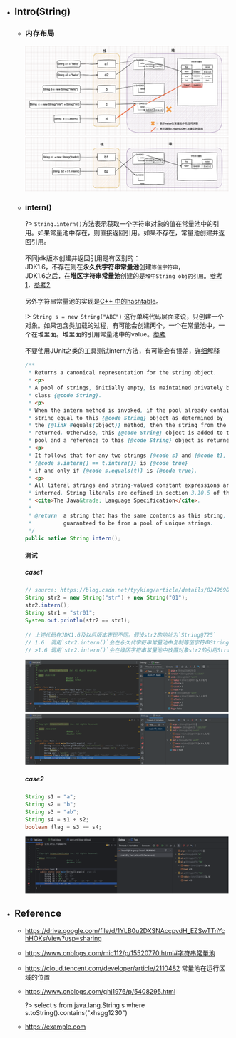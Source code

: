 * ## Intro(String)

    + ### 内存布局

        ![](/.images/doc/base/string/string-memory-01.png ':size=37%')
        ![](/.images/doc/base/string/string-memory-02.png ':size=62%')

    + ### intern()

        ?> `String.intern()`方法表示获取一个字符串对象的值在常量池中的引用。如果常量池中存在，则直接返回引用。如果不存在，常量池创建并返回引用。
        <br><br>不同jdk版本创建并返回引用是有区别的：
        <br>JDK1.6，不存在则在**永久代字符串常量池**创建`等值字符串`，
        <br>JDK1.6之后，在**堆区字符串常量池**创建的是`堆中String obj的引用`。[参考1](https://stackoverflow.com/questions/27812666/why-string-intern-behave-differently-in-oracle-jdk-1-7)，[参考2](https://blog.csdn.net/tyyking/article/details/82496901)
        <br><br>另外字符串常量池的实现是[C++ 中的hashtable](https://www.cnblogs.com/mic112/p/15520770.html#字符串常量池)。

        !> `String s = new String("ABC")` 这行单纯代码层面来说，只创建一个对象。如果包含类加载的过程，有可能会创建两个，一个在常量池中，一个在堆里面。堆里面的引用常量池中的value。[参考](https://stackoverflow.com/questions/19672427/string-s-new-stringxyz-how-many-objects-has-been-made-after-this-line-of)
        <br><br>不要使用JUnit之类的工具测试intern方法，有可能会有误差，[详细解释](https://blog.csdn.net/tyyking/article/details/82496901#comments_31667673)
        
        ```java
        /**
         * Returns a canonical representation for the string object.
         * <p>
         * A pool of strings, initially empty, is maintained privately by the
         * class {@code String}.
         * <p>
         * When the intern method is invoked, if the pool already contains a
         * string equal to this {@code String} object as determined by
         * the {@link #equals(Object)} method, then the string from the pool is
         * returned. Otherwise, this {@code String} object is added to the
         * pool and a reference to this {@code String} object is returned.
         * <p>
         * It follows that for any two strings {@code s} and {@code t},
         * {@code s.intern() == t.intern()} is {@code true}
         * if and only if {@code s.equals(t)} is {@code true}.
         * <p>
         * All literal strings and string-valued constant expressions are
         * interned. String literals are defined in section 3.10.5 of the
         * <cite>The Java&trade; Language Specification</cite>.
         *
         * @return  a string that has the same contents as this string, but is
         *          guaranteed to be from a pool of unique strings.
         */
        public native String intern();
        ```

        <!-- panels:start -->
        <!-- div:title-panel -->
        #### 测试
        <!-- tabs:start -->
        ##### **case1**
        ```java
        // source: https://blog.csdn.net/tyyking/article/details/82496901
        String str2 = new String("str") + new String("01");
        str2.intern(); 
        String str1 = "str01";
        System.out.println(str2 == str1);

        // 上述代码在JDK1.6及以后版本表现不同。假设str2的地址为`String@725`
        // 1.6  调用`str2.intern()`会在永久代字符串常量池中复制等值字符串String@825，然后返回引用String@825。给str1赋值的时候发现字符串常量池有'str01'，则将引用String@825给str1。
        // >1.6 调用`str2.intern()`会在堆区字符串常量池中放置对象str2的引用String@725，然后返回引用String@725。给str1赋值的时候发现字符串常量池有'str01'，则将引用String@725给str1。
        ```
        ![](/.images/doc/base/string/string-intern-01.png ':size=99%')
        ![](/.images/doc/base/string/string-intern-02.png ':size=99%')
        ##### **case2**
        ```java
        String s1 = "a";
        String s2 = "b";
        String s3 = "ab";
        String s4 = s1 + s2;
        boolean flag = s3 == s4;
        ```
        ![](/.images/doc/base/string/string-intern-03.png ':size=99%')
        <!-- tabs:end -->
        <!-- panels:end -->

* ## Reference
    + https://drive.google.com/file/d/1YLB0u2DXSNAccpvdH_EZSwTTnYchHOKs/view?usp=sharing
    + https://www.cnblogs.com/mic112/p/15520770.html#字符串常量池
    + https://cloud.tencent.com/developer/article/2110482 常量池在运行区域的位置
    + https://www.cnblogs.com/ghj1976/p/5408295.html

        ?> select s from java.lang.String s where s.toString().contains("xhsgg1230")

    + https://example.com